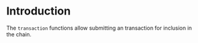 # Introduction

The `transaction` functions allow submitting an transaction for inclusion in the chain.
